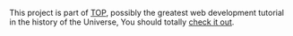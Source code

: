 This project is part of [TOP](https://www.theodinproject.com/), possibly the greatest web development tutorial in the history of the Universe, You should totally [check it out](https://www.theodinproject.com/).